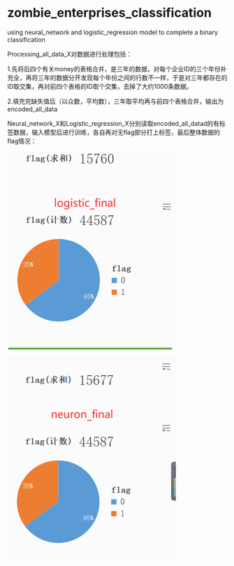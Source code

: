 # zombie_enterprises_classification
using neural_network and logistic_regression model to complete a binary classification

Processing_all_data_X对数据进行处理包括：

1.先将后四个有关money的表格合并，是三年的数据，对每个企业ID的三个年份补充全，再将三年的数据分开发现每个年份之间的行数不一样，于是对三年都存在的ID取交集，再对前四个表格的ID取个交集，去掉了大约1000条数据。

2.填充完缺失值后（以众数，平均数），三年取平均再与前四个表格合并，输出为encoded_all_data

Neural_network_X和Logistic_regression_X分别读取encoded_all_datad的有标签数据，输入模型后进行训练，各自再对无flag部分打上标签，最后整体数据的flag情况：

![Image text](https://github.com/HongdaChen/zombie_enterprises_classification/blob/master/pictures/log.png)

![Image text](https://github.com/HongdaChen/zombie_enterprises_classification/blob/master/pictures/neuron.png)
